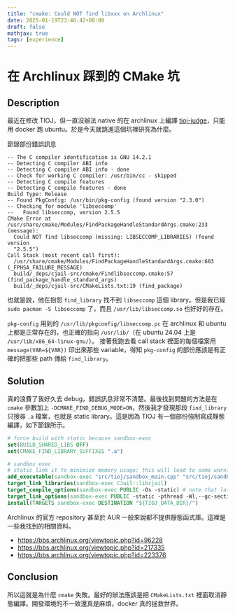 ```yaml
---
title: "cmake: Could NOT find libxxx on Archlinux"
date: 2025-01-19T23:46:42+08:00
draft: false
mathjax: true
tags: [experience]
---
```


# 在 Archlinux 踩到的 CMake 坑

## Description

最近在修改 TIOJ，但一直沒辦法 native 的在 archlinux 上編譯 [tioj-judge](https://github.com/TIOJ-INFOR-Online-Judge/tioj-judge/)，只能用 docker 跑 ubuntu。於是今天就跳進這個坑裡研究為什麼。

節錄部份錯誤訊息
```
-- The C compiler identification is GNU 14.2.1
-- Detecting C compiler ABI info
-- Detecting C compiler ABI info - done
-- Check for working C compiler: /usr/bin/cc - skipped
-- Detecting C compile features
-- Detecting C compile features - done
Build Type: Release
-- Found PkgConfig: /usr/bin/pkg-config (found version "2.3.0")
-- Checking for module 'libseccomp'
--   Found libseccomp, version 2.5.5
CMake Error at /usr/share/cmake/Modules/FindPackageHandleStandardArgs.cmake:233 (message):
  Could NOT find libseccomp (missing: LIBSECCOMP_LIBRARIES) (found version
  "2.5.5")
Call Stack (most recent call first):
  /usr/share/cmake/Modules/FindPackageHandleStandardArgs.cmake:603 (_FPHSA_FAILURE_MESSAGE)
  build/_deps/cjail-src/cmake/Findlibseccomp.cmake:57 (find_package_handle_standard_args)
  build/_deps/cjail-src/CMakeLists.txt:19 (find_package)
```

也就是說，他在抱怨 `find_library` 找不到 `libseccomp` 這個 library。但是我已經 `sudo pacman -S libseccomp` 了，而且 `/usr/lib/libseccomp.so` 也好好的存在。

`pkg-config` 用到的 `/usr/lib/pkgconfig/libseccomp.pc` 在 archlinux 和 ubuntu 上都是正常存在的，也正確的指向 `/usr/lib/`（在 ubuntu 24.04 上是 `/usr/lib/x86_64-linux-gnu/`）。
接著我跑去看 call stack 裡面的每個檔案用 `message(VAR=${VAR})` 印出來那些 variable，得知 `pkg-config` 的部份應該是有正確的把那些 path 傳給 `find_library`。

## Solution

真的浪費了我好久去 debug，錯誤訊息非常不清楚。最後找到問題的方法是在 `cmake` 參數加上 `-DCMAKE_FIND_DEBUG_MODE=ON`，然後我才發現那段 `find_library` 只搜尋 `.a` 檔案，也就是 static library。這是因為 TIOJ 有一個部份強制寫成靜態編譯，如下節錄所示。

```cmake
# force build with static because sandbox-exec
set(BUILD_SHARED_LIBS OFF)
set(CMAKE_FIND_LIBRARY_SUFFIXES ".a")
```

```cmake
# sandbox exec
# static link it to minimize memory usage; this will lead to some warnings about libc, but it is okay
add_executable(sandbox-exec "src/tioj/sandbox_main.cpp" "src/tioj/sandbox.cpp" "src/tioj/sandbox.h")
target_link_libraries(sandbox-exec CJail::libcjail)
target_compile_options(sandbox-exec PUBLIC -Os -static) # note that later flags will override previous ones
target_link_options(sandbox-exec PUBLIC -static -pthread -Wl,--gc-sections)
install(TARGETS sandbox-exec DESTINATION "${TIOJ_DATA_DIR}/")
```

Archlinux 的官方 repository 甚至於 AUR 一般來說都不提供靜態函式庫。這裡是一些我找到的相關資料。
- https://bbs.archlinux.org/viewtopic.php?id=96228
- https://bbs.archlinux.org/viewtopic.php?id=217335
- https://bbs.archlinux.org/viewtopic.php?id=223376

## Conclusion

所以這就是為什麼 `cmake` 失敗。最好的辦法應該是把 `CMakeLists.txt` 裡面取消靜態編譯。開發環境的不一致還真是麻煩，docker 真的拯救世界。
